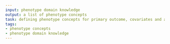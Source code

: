 ```yaml
---
input: phenotype domain knowledge
output: a list of phenotype concepts
task: defining phenotype concepts for primary outcome, covariates and ancillary variables
tags:
- phenotype concepts
- phenotype domain knowledge
---
```

